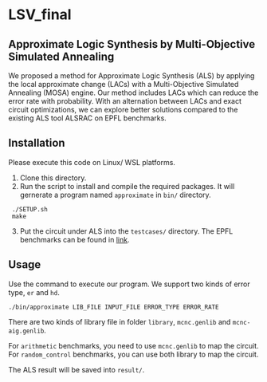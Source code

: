 # LSV_final

## Approximate Logic Synthesis by Multi-Objective Simulated Annealing

We proposed a method for Approximate Logic Synthesis (ALS) by applying the local approximate change (LACs) with a Multi-Objective Simulated Annealing (MOSA) engine. Our method includes LACs which can reduce the error rate with probability. With an alternation between LACs and exact circuit optimizations, we can explore better solutions compared to the existing ALS tool ALSRAC on EPFL benchmarks.

## Installation

Please execute this code on Linux/ WSL platforms.

1. Clone this directory.
2. Run the script to install and compile the required packages. It will gernerate a program named `approximate` in `bin/` directory.

```
 ./SETUP.sh
 make
```

3. Put the circuit under ALS into the `testcases/` directory. The EPFL benchmarks can be found in [link](https://github.com/lsils/benchmarks).

## Usage

Use the command to execute our program. We support two kinds of error type, `er` and `hd`.

```
./bin/approximate LIB_FILE INPUT_FILE ERROR_TYPE ERROR_RATE
```

There are two kinds of library file in folder `library`, `mcnc.genlib` and `mcnc-aig.genlib`.

For `arithmetic` benchmarks, you need to use `mcnc.genlib` to map the circuit.
For `random_control` benchmarks, you can use both library to map the circuit.

The ALS result will be saved into `result/`.
